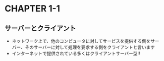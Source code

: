 # CHAPTER 1-1

## サーバーとクライアント

- ネットワーク上で、他のコンピュータに対してサービスを提供する側をサーバー、そのサーバーに対して処理を要求する側をクライアントと言います
- インターネットで提供されている多くはクライアントサーバー型!!
